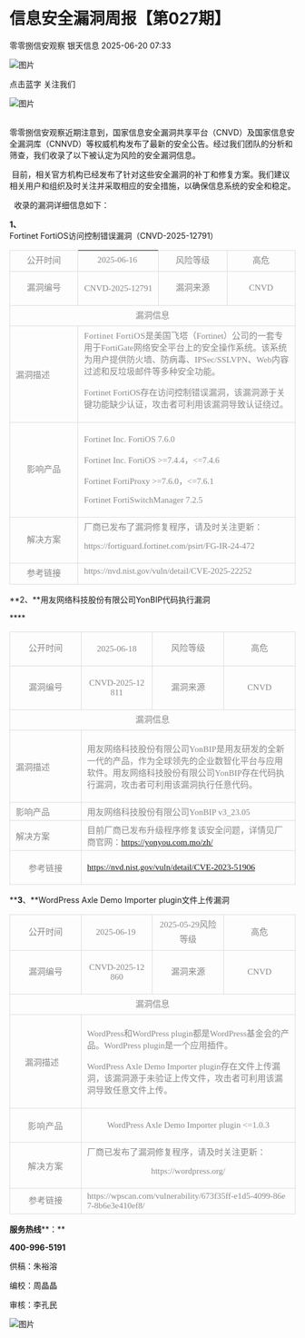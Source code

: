 #  信息安全漏洞周报【第027期】  
零零捌信安观察  银天信息   2025-06-20 07:33  
  
![图片](https://mmbiz.qpic.cn/mmbiz_gif/iaM7XcVgdNJc2pDKcAS3OJSSqBWRlEPc0ZCJ2Nmafxe5Ln5YMWA7JhclCjsO9QDrsNB0ofETavP2SRDiah8BAAhQ/640?wx_fmt=gif&from=appmsg&wxfrom=5&wx_lazy=1&tp=webp "")  
  
点击蓝字 关注我们  
  
![图片](https://mmbiz.qpic.cn/mmbiz_gif/iaM7XcVgdNJc2pDKcAS3OJSSqBWRlEPc0ZCJ2Nmafxe5Ln5YMWA7JhclCjsO9QDrsNB0ofETavP2SRDiah8BAAhQ/640?wx_fmt=gif&from=appmsg&wxfrom=5&wx_lazy=1&tp=webp "")  
  
  
   
零零捌信安观察近期注意到，国家信息安全漏洞共享平台（CNVD）及国家信息安全漏洞库（CNNVD）等权威机构发布了最新的安全公告。经过我们团队的分析和筛查，我们收录了以下被认定为风险的安全漏洞信息。  
  
 目前，相关官方机构已经发布了针对这些安全漏洞的补丁和修复方案。我们建议相关用户和组织及时关注并采取相应的安全措施，以确保信息系统的安全和稳定。  
  
  收录的漏洞详细信息如下：  
  
  
**1、**  
Fortinet FortiOS访问控制错误漏洞（CNVD-2025-12791）  
  
  
<table><tbody><tr style="-webkit-tap-highlight-color: transparent;margin: 0px;padding: 0px;outline: 0px;max-width: 100%;box-sizing: border-box !important;overflow-wrap: break-word !important;visibility: visible;"><td data-colwidth="117" width="133" valign="middle" align="center" style="-webkit-tap-highlight-color: transparent;margin: 0px;padding: 5px 10px;outline: 0px;overflow-wrap: break-word !important;word-break: break-all;hyphens: auto;border: 1px solid rgb(221, 221, 221);max-width: 100%;box-sizing: border-box !important;visibility: visible;"><p style="-webkit-tap-highlight-color: transparent;margin: 0px;padding: 0px;outline: 0px;max-width: 100%;box-sizing: border-box !important;overflow-wrap: break-word !important;clear: both;min-height: 1em;line-height: 1.6em;visibility: visible;"><span leaf="" style="-webkit-tap-highlight-color: transparent;margin: 0px;padding: 0px;outline: 0px;max-width: 100%;box-sizing: border-box !important;overflow-wrap: break-word !important;font-family: 宋体;color: rgb(136, 136, 136);font-size: 16px;visibility: visible;"><span textstyle="" style="font-size: 15px;color: rgb(136, 136, 136);">公开时间</span></span></p></td><td data-colwidth="133" width="133" valign="middle" align="center"><p data-pm-slice="0 0 []" style="-webkit-tap-highlight-color: transparent;margin: 0px;padding: 0px;outline: 0px;max-width: 100%;clear: both;min-height: 1em;line-height: 1.6em;visibility: visible;box-sizing: border-box !important;overflow-wrap: break-word !important;"><span leaf="" style="-webkit-tap-highlight-color: transparent;margin: 0px;padding: 0px;outline: 0px;max-width: 100%;font-family: 宋体;color: rgb(136, 136, 136);font-size: 16px;visibility: visible;box-sizing: border-box !important;overflow-wrap: break-word !important;"><span textstyle="" style="font-size: 15px;color: rgb(136, 136, 136);">202</span></span><font face="Calibri"><span leaf="" style="-webkit-tap-highlight-color: transparent;margin: 0px;padding: 0px;outline: 0px;max-width: 100%;font-family: 宋体;color: rgb(136, 136, 136);font-size: 16px;visibility: visible;box-sizing: border-box !important;overflow-wrap: break-word !important;"><span textstyle="" style="font-size: 15px;color: rgb(136, 136, 136);">5</span></span></font><span leaf="" style="-webkit-tap-highlight-color: transparent;margin: 0px;padding: 0px;outline: 0px;max-width: 100%;font-family: 宋体;color: rgb(136, 136, 136);font-size: 16px;visibility: visible;box-sizing: border-box !important;overflow-wrap: break-word !important;"><span textstyle="" style="font-size: 15px;color: rgb(136, 136, 136);">-</span></span><font face="Calibri"><span leaf="" style="-webkit-tap-highlight-color: transparent;margin: 0px;padding: 0px;outline: 0px;max-width: 100%;font-family: 宋体;color: rgb(136, 136, 136);font-size: 16px;visibility: visible;box-sizing: border-box !important;overflow-wrap: break-word !important;"><span textstyle="" style="font-size: 15px;color: rgb(136, 136, 136);">06</span></span></font><span leaf="" style="-webkit-tap-highlight-color: transparent;margin: 0px;padding: 0px;outline: 0px;max-width: 100%;font-family: 宋体;color: rgb(136, 136, 136);font-size: 16px;visibility: visible;box-sizing: border-box !important;overflow-wrap: break-word !important;"><span textstyle="" style="font-size: 15px;color: rgb(136, 136, 136);">-</span></span><font face="Calibri"><span leaf="" style="-webkit-tap-highlight-color: transparent;margin: 0px;padding: 0px;outline: 0px;max-width: 100%;font-family: 宋体;color: rgb(136, 136, 136);font-size: 16px;visibility: visible;box-sizing: border-box !important;overflow-wrap: break-word !important;"><span textstyle="" style="font-size: 15px;color: rgb(136, 136, 136);">16</span></span></font><span leaf="" style="-webkit-tap-highlight-color: transparent;margin: 0px;padding: 0px;outline: 0px;max-width: 100%;font-family: 宋体;color: rgb(136, 136, 136);font-size: 16px;visibility: visible;box-sizing: border-box !important;overflow-wrap: break-word !important;"><span textstyle="" style="font-size: 15px;color: rgb(136, 136, 136);"> </span></span></p></td><td data-colwidth="133" width="133" valign="middle" align="center" style="-webkit-tap-highlight-color: transparent;margin: 0px;padding: 5px 10px;outline: 0px;overflow-wrap: break-word !important;word-break: break-all;hyphens: auto;border: 1px solid rgb(221, 221, 221);max-width: 100%;box-sizing: border-box !important;visibility: visible;"><p style="-webkit-tap-highlight-color: transparent;margin: 0px;padding: 0px;outline: 0px;max-width: 100%;box-sizing: border-box !important;overflow-wrap: break-word !important;clear: both;min-height: 1em;line-height: 1.6em;visibility: visible;"><span style="-webkit-tap-highlight-color: transparent;margin: 0px;padding: 0px;outline: 0px;max-width: 100%;box-sizing: border-box !important;overflow-wrap: break-word !important;font-family: 宋体;visibility: visible;color: rgb(136, 136, 136);font-size: 16px;"><span leaf="" style="-webkit-tap-highlight-color: transparent;margin: 0px;padding: 0px;outline: 0px;max-width: 100%;box-sizing: border-box !important;overflow-wrap: break-word !important;visibility: visible;"><span textstyle="" style="font-size: 15px;color: rgb(136, 136, 136);">风险等级</span></span></span></p></td><td data-colwidth="133" width="133" valign="middle" align="center" style="-webkit-tap-highlight-color: transparent;margin: 0px;padding: 5px 10px;outline: 0px;overflow-wrap: break-word !important;word-break: break-all;hyphens: auto;border: 1px solid rgb(221, 221, 221);max-width: 100%;box-sizing: border-box !important;visibility: visible;"><p style="-webkit-tap-highlight-color: transparent;margin: 0px;padding: 0px;outline: 0px;max-width: 100%;box-sizing: border-box !important;overflow-wrap: break-word !important;clear: both;min-height: 1em;line-height: 1.6em;visibility: visible;"><span style="-webkit-tap-highlight-color: transparent;margin: 0px;padding: 0px;outline: 0px;max-width: 100%;box-sizing: border-box !important;overflow-wrap: break-word !important;font-family: 宋体;visibility: visible;color: rgb(136, 136, 136);font-size: 16px;"><span leaf="" style="-webkit-tap-highlight-color: transparent;margin: 0px;padding: 0px;outline: 0px;max-width: 100%;box-sizing: border-box !important;overflow-wrap: break-word !important;visibility: visible;"><span textstyle="" style="font-size: 15px;color: rgb(136, 136, 136);">高危</span></span></span></p></td></tr><tr style="-webkit-tap-highlight-color: transparent;margin: 0px;padding: 0px;outline: 0px;max-width: 100%;box-sizing: border-box !important;overflow-wrap: break-word !important;visibility: visible;"><td data-colwidth="117" width="133" valign="middle" align="center" style="-webkit-tap-highlight-color: transparent;margin: 0px;padding: 5px 10px;outline: 0px;overflow-wrap: break-word !important;word-break: break-all;hyphens: auto;border: 1px solid rgb(221, 221, 221);max-width: 100%;box-sizing: border-box !important;visibility: visible;"><p style="-webkit-tap-highlight-color: transparent;margin: 0px;padding: 0px;outline: 0px;max-width: 100%;box-sizing: border-box !important;overflow-wrap: break-word !important;clear: both;min-height: 1em;line-height: 1.6em;visibility: visible;"><span style="-webkit-tap-highlight-color: transparent;margin: 0px;padding: 0px;outline: 0px;max-width: 100%;box-sizing: border-box !important;overflow-wrap: break-word !important;font-family: 宋体;visibility: visible;color: rgb(136, 136, 136);font-size: 16px;"><span leaf="" style="-webkit-tap-highlight-color: transparent;margin: 0px;padding: 0px;outline: 0px;max-width: 100%;box-sizing: border-box !important;overflow-wrap: break-word !important;visibility: visible;"><span textstyle="" style="font-size: 15px;color: rgb(136, 136, 136);">漏洞编号</span></span></span></p></td><td data-colwidth="133" width="133" valign="middle" align="center" style="-webkit-tap-highlight-color: transparent;margin: 0px;padding: 5px 10px;outline: 0px;overflow-wrap: break-word !important;word-break: break-all;hyphens: auto;border: 1px solid rgb(221, 221, 221);max-width: 100%;box-sizing: border-box !important;visibility: visible;"><p data-pm-slice="0 0 []"><span style="mso-spacerun:&#39;yes&#39;;font-family:宋体;mso-ascii-font-family:Calibri;mso-hansi-font-family:Calibri;mso-bidi-font-family:&#39;Times New Roman&#39;;font-size:14.0000pt;mso-font-kerning:1.0000pt;"><font face="Calibri"><span leaf=""><span textstyle="" style="font-size: 15px;color: rgb(136, 136, 136);">CNVD-2025-12791</span></span></font></span></p></td><td data-colwidth="133" width="133" valign="middle" align="center" style="-webkit-tap-highlight-color: transparent;margin: 0px;padding: 5px 10px;outline: 0px;overflow-wrap: break-word !important;word-break: break-all;hyphens: auto;border: 1px solid rgb(221, 221, 221);max-width: 100%;box-sizing: border-box !important;visibility: visible;"><p style="-webkit-tap-highlight-color: transparent;margin: 0px;padding: 0px;outline: 0px;max-width: 100%;box-sizing: border-box !important;overflow-wrap: break-word !important;clear: both;min-height: 1em;line-height: 1.6em;visibility: visible;"><span style="-webkit-tap-highlight-color: transparent;margin: 0px;padding: 0px;outline: 0px;max-width: 100%;box-sizing: border-box !important;overflow-wrap: break-word !important;font-family: 宋体;visibility: visible;color: rgb(136, 136, 136);font-size: 16px;"><span leaf="" style="-webkit-tap-highlight-color: transparent;margin: 0px;padding: 0px;outline: 0px;max-width: 100%;box-sizing: border-box !important;overflow-wrap: break-word !important;visibility: visible;"><span textstyle="" style="font-size: 15px;color: rgb(136, 136, 136);">漏洞来源</span></span></span></p></td><td data-colwidth="133" width="133" valign="middle" align="center" style="-webkit-tap-highlight-color: transparent;margin: 0px;padding: 5px 10px;outline: 0px;overflow-wrap: break-word !important;word-break: break-all;hyphens: auto;border: 1px solid rgb(221, 221, 221);max-width: 100%;box-sizing: border-box !important;visibility: visible;"><p style="-webkit-tap-highlight-color: transparent;margin: 0px;padding: 0px;outline: 0px;max-width: 100%;box-sizing: border-box !important;overflow-wrap: break-word !important;clear: both;min-height: 1em;line-height: 1.6em;visibility: visible;"><span style="-webkit-tap-highlight-color: transparent;margin: 0px;padding: 0px;outline: 0px;max-width: 100%;box-sizing: border-box !important;overflow-wrap: break-word !important;font-family: Calibri, &#34;sans-serif&#34;;visibility: visible;color: rgb(136, 136, 136);font-size: 16px;"><span leaf="" style="-webkit-tap-highlight-color: transparent;margin: 0px;padding: 0px;outline: 0px;max-width: 100%;box-sizing: border-box !important;overflow-wrap: break-word !important;visibility: visible;"><span textstyle="" style="font-size: 15px;color: rgb(136, 136, 136);">CNVD</span></span></span></p></td></tr><tr style="-webkit-tap-highlight-color: transparent;margin: 0px;padding: 0px;outline: 0px;max-width: 100%;box-sizing: border-box !important;overflow-wrap: break-word !important;visibility: visible;"><td colspan="4" data-colwidth="117,133,133,133" width="133,133,133,133" valign="top" align="center" style="-webkit-tap-highlight-color: transparent;margin: 0px;padding: 5px 10px;outline: 0px;overflow-wrap: break-word !important;word-break: break-all;hyphens: auto;border: 1px solid rgb(221, 221, 221);max-width: 100%;box-sizing: border-box !important;visibility: visible;"><p style="-webkit-tap-highlight-color: transparent;margin: 0px;padding: 0px;outline: 0px;max-width: 100%;box-sizing: border-box !important;overflow-wrap: break-word !important;clear: both;min-height: 1em;line-height: 1.6em;visibility: visible;"><span style="-webkit-tap-highlight-color: transparent;margin: 0px;padding: 0px;outline: 0px;max-width: 100%;box-sizing: border-box !important;overflow-wrap: break-word !important;font-family: 宋体;visibility: visible;color: rgb(136, 136, 136);font-size: 16px;"><span leaf="" style="-webkit-tap-highlight-color: transparent;margin: 0px;padding: 0px;outline: 0px;max-width: 100%;box-sizing: border-box !important;overflow-wrap: break-word !important;visibility: visible;"><span textstyle="" style="font-size: 15px;color: rgb(136, 136, 136);">漏洞信息</span></span></span></p></td></tr><tr style="-webkit-tap-highlight-color: transparent;margin: 0px;padding: 0px;outline: 0px;max-width: 100%;box-sizing: border-box !important;overflow-wrap: break-word !important;visibility: visible;"><td data-colwidth="117" style="-webkit-tap-highlight-color: transparent;margin: 0px;padding: 5px 10px;outline: 0px;overflow-wrap: break-word !important;word-break: break-all;hyphens: auto;border: 1px solid rgb(221, 221, 221);max-width: 100%;box-sizing: border-box !important;visibility: visible;"><section style="-webkit-tap-highlight-color: transparent;margin: 0px;padding: 0px;outline: 0px;max-width: 100%;box-sizing: border-box !important;overflow-wrap: break-word !important;visibility: visible;"><span leaf="" data-pm-slice="0 0 []" style="-webkit-tap-highlight-color: transparent;margin: 0px;padding: 0px;outline: 0px;max-width: 100%;box-sizing: border-box !important;overflow-wrap: break-word !important;visibility: visible;"><span textstyle="" style="font-size: 15px;color: rgb(136, 136, 136);">漏洞描述</span></span></section></td><td colspan="3" data-colwidth="133,133,133" style="-webkit-tap-highlight-color: transparent;margin: 0px;padding: 5px 10px;outline: 0px;overflow-wrap: break-word !important;word-break: break-all;hyphens: auto;border: 1px solid rgb(221, 221, 221);max-width: 100%;box-sizing: border-box !important;visibility: visible;"><section style="-webkit-tap-highlight-color: transparent;margin: 0px;padding: 0px;outline: 0px;max-width: 100%;text-align: left;visibility: visible;box-sizing: border-box !important;overflow-wrap: break-word !important;"><span leaf="" style="-webkit-tap-highlight-color: transparent;margin: 0px;padding: 0px;outline: 0px;max-width: 100%;letter-spacing: 0.544px;text-indent: 2em;font-family: 宋体;font-size: 14pt;visibility: visible;box-sizing: border-box !important;overflow-wrap: break-word !important;"><span textstyle="" style="font-size: 15px;color: rgb(136, 136, 136);">Fortinet FortiOS</span></span><span style="font-family: 宋体;font-size: 14pt;"><font face="宋体"><span leaf=""><span textstyle="" style="font-size: 15px;color: rgb(136, 136, 136);">是美国飞塔（</span></span></font><font face="Calibri"><span leaf=""><span textstyle="" style="font-size: 15px;color: rgb(136, 136, 136);">Fortinet</span></span></font><font face="宋体"><span leaf=""><span textstyle="" style="font-size: 15px;color: rgb(136, 136, 136);">）公司的一套专用于</span></span></font><font face="Calibri"><span leaf=""><span textstyle="" style="font-size: 15px;color: rgb(136, 136, 136);">FortiGate</span></span></font><font face="宋体"><span leaf=""><span textstyle="" style="font-size: 15px;color: rgb(136, 136, 136);">网络安全平台上的安全操作系统。该系统为用户提供防火墙、防病毒、</span></span></font><font face="Calibri"><span leaf=""><span textstyle="" style="font-size: 15px;color: rgb(136, 136, 136);">IPSec/SSLVPN</span></span></font><font face="宋体"><span leaf=""><span textstyle="" style="font-size: 15px;color: rgb(136, 136, 136);">、</span></span></font><font face="Calibri"><span leaf=""><span textstyle="" style="font-size: 15px;color: rgb(136, 136, 136);">Web</span></span></font><font face="宋体"><span leaf=""><span textstyle="" style="font-size: 15px;color: rgb(136, 136, 136);">内容过滤和反垃圾邮件等多种安全功能。</span></span></font></span><span style="font-family: 宋体;font-size: 14pt;"><o:p></o:p></span></section><p style="text-align: left;"><span style="font-family: 宋体;font-size: 14pt;"><font face="Calibri"><span leaf=""><span textstyle="" style="font-size: 15px;color: rgb(136, 136, 136);">Fortinet FortiOS</span></span></font><font face="宋体"><span leaf=""><span textstyle="" style="font-size: 15px;color: rgb(136, 136, 136);">存在访问控制错误漏洞，该漏洞源于关键功能缺少认证，攻击者可利用该漏洞导致认证绕过。</span></span></font></span><span leaf="" style="-webkit-tap-highlight-color: transparent;margin: 0px;padding: 0px;outline: 0px;max-width: 100%;letter-spacing: 0.544px;text-indent: 2em;font-family: 宋体;font-size: 14pt;visibility: visible;box-sizing: border-box !important;overflow-wrap: break-word !important;"><br/></span></p></td></tr><tr style="-webkit-tap-highlight-color: transparent;margin: 0px;padding: 0px;outline: 0px;max-width: 100%;box-sizing: border-box !important;overflow-wrap: break-word !important;visibility: visible;"><td data-colwidth="117" width="133" valign="middle" align="center" style="-webkit-tap-highlight-color: transparent;margin: 0px;padding: 5px 10px;outline: 0px;overflow-wrap: break-word !important;word-break: break-all;hyphens: auto;border: 1px solid rgb(221, 221, 221);max-width: 100%;box-sizing: border-box !important;visibility: visible;"><p style="-webkit-tap-highlight-color: transparent;margin: 0px;padding: 0px;outline: 0px;max-width: 100%;box-sizing: border-box !important;overflow-wrap: break-word !important;clear: both;min-height: 1em;line-height: 1.6em;visibility: visible;"><span style="-webkit-tap-highlight-color: transparent;margin: 0px;padding: 0px;outline: 0px;max-width: 100%;box-sizing: border-box !important;overflow-wrap: break-word !important;font-family: 宋体;visibility: visible;color: rgb(136, 136, 136);font-size: 16px;"><span leaf="" style="-webkit-tap-highlight-color: transparent;margin: 0px;padding: 0px;outline: 0px;max-width: 100%;box-sizing: border-box !important;overflow-wrap: break-word !important;visibility: visible;"><span textstyle="" style="font-size: 15px;color: rgb(136, 136, 136);">影响产品</span></span></span></p></td><td colspan="3" data-colwidth="133,133,133" width="133,133,133" valign="top" style="-webkit-tap-highlight-color: transparent;margin: 0px;padding: 5px 10px;outline: 0px;overflow-wrap: break-word !important;word-break: break-all;hyphens: auto;border: 1px solid rgb(221, 221, 221);max-width: 100%;box-sizing: border-box !important;visibility: visible;"><p style="margin-right: 0pt;text-align: left;" data-pm-slice="0 0 []"><span style="font-family: 宋体;font-size: 14pt;"><font face="Calibri"><span leaf=""><span textstyle="" style="font-size: 15px;color: rgb(136, 136, 136);">Fortinet Inc. FortiOS 7.6.0</span></span></font></span><span style="font-family: 宋体;font-size: 14pt;"><o:p></o:p></span></p><p style="margin-right: 0pt;text-align: left;"><span style="font-family: 宋体;font-size: 14pt;"><font face="Calibri"><span leaf=""><span textstyle="" style="font-size: 15px;color: rgb(136, 136, 136);">Fortinet Inc. FortiOS &gt;=7.4.4</span></span></font><font face="宋体"><span leaf=""><span textstyle="" style="font-size: 15px;color: rgb(136, 136, 136);">，</span></span></font><font face="Calibri"><span leaf=""><span textstyle="" style="font-size: 15px;color: rgb(136, 136, 136);">&lt;=7.4.6</span></span></font></span><span style="font-family: 宋体;font-size: 14pt;"><o:p></o:p></span></p><p style="margin-right: 0pt;text-align: left;"><span style="font-family: 宋体;font-size: 14pt;"><font face="Calibri"><span leaf=""><span textstyle="" style="font-size: 15px;color: rgb(136, 136, 136);">Fortinet FortiProxy &gt;=7.6.0</span></span></font><font face="宋体"><span leaf=""><span textstyle="" style="font-size: 15px;color: rgb(136, 136, 136);">，</span></span></font><font face="Calibri"><span leaf=""><span textstyle="" style="font-size: 15px;color: rgb(136, 136, 136);">&lt;=7.6.1</span></span></font></span><span style="font-family: 宋体;font-size: 14pt;"><o:p></o:p></span></p><p style="text-align: left;"><span style="font-family: 宋体;font-size: 14pt;"><font face="Calibri"><span leaf=""><span textstyle="" style="font-size: 15px;color: rgb(136, 136, 136);">Fortinet FortiSwitchManager 7.2.5</span></span></font></span></p></td></tr><tr style="-webkit-tap-highlight-color: transparent;margin: 0px;padding: 0px;outline: 0px;max-width: 100%;box-sizing: border-box !important;overflow-wrap: break-word !important;visibility: visible;"><td data-colwidth="117" width="133" valign="middle" align="center" style="-webkit-tap-highlight-color: transparent;margin: 0px;padding: 5px 10px;outline: 0px;overflow-wrap: break-word !important;word-break: break-all;hyphens: auto;border: 1px solid rgb(221, 221, 221);max-width: 100%;box-sizing: border-box !important;visibility: visible;"><p style="-webkit-tap-highlight-color: transparent;margin: 0px;padding: 0px;outline: 0px;max-width: 100%;box-sizing: border-box !important;overflow-wrap: break-word !important;clear: both;min-height: 1em;line-height: 1.6em;visibility: visible;"><span style="-webkit-tap-highlight-color: transparent;margin: 0px;padding: 0px;outline: 0px;max-width: 100%;box-sizing: border-box !important;overflow-wrap: break-word !important;font-family: 宋体;visibility: visible;color: rgb(136, 136, 136);font-size: 16px;"><span leaf="" style="-webkit-tap-highlight-color: transparent;margin: 0px;padding: 0px;outline: 0px;max-width: 100%;box-sizing: border-box !important;overflow-wrap: break-word !important;visibility: visible;"><span textstyle="" style="font-size: 15px;color: rgb(136, 136, 136);">解决方案</span></span></span></p></td><td colspan="3" data-colwidth="133,133,133" width="133,133,133" valign="top" style="-webkit-tap-highlight-color: transparent;margin: 0px;padding: 5px 10px;outline: 0px;overflow-wrap: break-word !important;word-break: break-all;hyphens: auto;border: 1px solid rgb(221, 221, 221);max-width: 100%;box-sizing: border-box !important;visibility: visible;"><p data-pm-slice="0 0 []" style="-webkit-tap-highlight-color: transparent;margin: 0px;padding: 0px;outline: 0px;max-width: 100%;box-sizing: border-box !important;overflow-wrap: break-word !important;clear: both;min-height: 1em;text-align: left;visibility: visible;"><span leaf=""><span textstyle="" style="font-size: 15px;color: rgb(136, 136, 136);">厂商已发布了漏洞修复程序，请及时关注更新：</span></span><span style="mso-spacerun:&#39;yes&#39;;font-family:宋体;mso-ascii-font-family:Calibri;mso-hansi-font-family:Calibri;mso-bidi-font-family:&#39;Times New Roman&#39;;font-size:14.0000pt;mso-font-kerning:1.0000pt;"><o:p></o:p></span></p><p><span style="mso-spacerun:&#39;yes&#39;;font-family:宋体;mso-ascii-font-family:Calibri;mso-hansi-font-family:Calibri;mso-bidi-font-family:&#39;Times New Roman&#39;;font-size:14.0000pt;mso-font-kerning:1.0000pt;"><font face="Calibri"><span leaf=""><span textstyle="" style="font-size: 15px;color: rgb(136, 136, 136);">https://fortiguard.fortinet.com/psirt/FG-IR-24-472</span></span></font></span></p></td></tr><tr style="-webkit-tap-highlight-color: transparent;margin: 0px;padding: 0px;outline: 0px;max-width: 100%;box-sizing: border-box !important;overflow-wrap: break-word !important;visibility: visible;"><td data-colwidth="117" width="133" valign="middle" align="center" style="-webkit-tap-highlight-color: transparent;margin: 0px;padding: 5px 10px;outline: 0px;overflow-wrap: break-word !important;word-break: break-all;hyphens: auto;border: 1px solid rgb(221, 221, 221);max-width: 100%;box-sizing: border-box !important;visibility: visible;"><p style="-webkit-tap-highlight-color: transparent;margin: 0px;padding: 0px;outline: 0px;max-width: 100%;box-sizing: border-box !important;overflow-wrap: break-word !important;clear: both;min-height: 1em;line-height: 1.6em;visibility: visible;"><span style="-webkit-tap-highlight-color: transparent;margin: 0px;padding: 0px;outline: 0px;max-width: 100%;box-sizing: border-box !important;overflow-wrap: break-word !important;font-family: 宋体;visibility: visible;color: rgb(136, 136, 136);font-size: 16px;"><span leaf="" style="-webkit-tap-highlight-color: transparent;margin: 0px;padding: 0px;outline: 0px;max-width: 100%;box-sizing: border-box !important;overflow-wrap: break-word !important;visibility: visible;"><span textstyle="" style="font-size: 15px;color: rgb(136, 136, 136);">参考链接</span></span></span></p></td><td colspan="3" data-colwidth="133,133,133" width="133,133,133" valign="top" style="-webkit-tap-highlight-color: transparent;margin: 0px;padding: 5px 10px;outline: 0px;overflow-wrap: break-word !important;word-break: break-all;hyphens: auto;border: 1px solid rgb(221, 221, 221);max-width: 100%;box-sizing: border-box !important;visibility: visible;"><p data-pm-slice="0 0 []" style="-webkit-tap-highlight-color: transparent;margin: 0px;padding: 0px;outline: 0px;max-width: 100%;clear: both;min-height: 1em;box-sizing: border-box !important;overflow-wrap: break-word !important;text-align: left;"><span style="-webkit-tap-highlight-color: transparent;margin: 0px;padding: 0px;outline: 0px;max-width: 100%;box-sizing: border-box !important;overflow-wrap: break-word !important;"><font face="宋体" style="-webkit-tap-highlight-color: transparent;margin: 0px;padding: 0px;outline: 0px;max-width: 100%;box-sizing: border-box !important;overflow-wrap: break-word !important;"><span leaf="" style="-webkit-tap-highlight-color: transparent;margin: 0px;padding: 0px;outline: 0px;max-width: 100%;box-sizing: border-box !important;overflow-wrap: break-word !important;"><span textstyle="" style="font-size: 15px;color: rgb(136, 136, 136);">https://nvd.nist.gov/vuln/detail/CVE-2025-22252</span></span></font></span><span style="-webkit-tap-highlight-color: transparent;margin: 0px;padding: 0px;outline: 0px;max-width: 100%;letter-spacing: 0.544px;text-indent: 2em;font-size: 17px;visibility: visible;box-sizing: border-box !important;overflow-wrap: break-word !important;"></span></p></td></tr></tbody></table>  
  
**2、**用友网络科技股份有限公司YonBIP代码执行漏洞  
  
****<table><tbody><tr style="-webkit-tap-highlight-color: transparent;margin: 0px;padding: 0px;outline: 0px;max-width: 100%;box-sizing: border-box !important;overflow-wrap: break-word !important;visibility: visible;"><td data-colwidth="112" width="133" valign="middle" align="center" style="-webkit-tap-highlight-color: transparent;margin: 0px;padding: 5px 10px;outline: 0px;overflow-wrap: break-word !important;word-break: break-all;hyphens: auto;border: 1px solid rgb(221, 221, 221);max-width: 100%;box-sizing: border-box !important;"><p style="-webkit-tap-highlight-color: transparent;margin: 0px;padding: 0px;outline: 0px;max-width: 100%;box-sizing: border-box !important;overflow-wrap: break-word !important;clear: both;min-height: 1em;line-height: 1.6em;visibility: visible;"><span leaf="" style="-webkit-tap-highlight-color: transparent;margin: 0px;padding: 0px;outline: 0px;max-width: 100%;box-sizing: border-box !important;overflow-wrap: break-word !important;font-family: 宋体;visibility: visible;color: rgb(136, 136, 136);font-size: 16px;"><span textstyle="" style="font-size: 15px;color: rgb(136, 136, 136);">公开时间</span></span></p></td><td data-colwidth="133" width="133" valign="middle" align="center" style="-webkit-tap-highlight-color: transparent;margin: 0px;padding: 5px 10px;outline: 0px;overflow-wrap: break-word !important;word-break: break-all;hyphens: auto;border: 1px solid rgb(221, 221, 221);max-width: 100%;box-sizing: border-box !important;"><p data-pm-slice="0 0 []"><span style="mso-spacerun:&#39;yes&#39;;font-family:Calibri;mso-fareast-font-family:宋体;mso-bidi-font-family:&#39;Times New Roman&#39;;font-size:14.0000pt;mso-font-kerning:1.0000pt;"><span leaf=""><span textstyle="" style="font-size: 15px;color: rgb(136, 136, 136);">202</span></span></span><span style="mso-spacerun:&#39;yes&#39;;font-family:宋体;mso-ascii-font-family:Calibri;mso-hansi-font-family:Calibri;mso-bidi-font-family:&#39;Times New Roman&#39;;font-size:14.0000pt;mso-font-kerning:1.0000pt;"><font face="Calibri"><span leaf=""><span textstyle="" style="font-size: 15px;color: rgb(136, 136, 136);">5</span></span></font></span><span style="mso-spacerun:&#39;yes&#39;;font-family:Calibri;mso-fareast-font-family:宋体;mso-bidi-font-family:&#39;Times New Roman&#39;;font-size:14.0000pt;mso-font-kerning:1.0000pt;"><span leaf=""><span textstyle="" style="font-size: 15px;color: rgb(136, 136, 136);">-</span></span></span><span style="mso-spacerun:&#39;yes&#39;;font-family:宋体;mso-ascii-font-family:Calibri;mso-hansi-font-family:Calibri;mso-bidi-font-family:&#39;Times New Roman&#39;;font-size:14.0000pt;mso-font-kerning:1.0000pt;"><font face="Calibri"><span leaf=""><span textstyle="" style="font-size: 15px;color: rgb(136, 136, 136);">06</span></span></font></span><span style="mso-spacerun:&#39;yes&#39;;font-family:Calibri;mso-fareast-font-family:宋体;mso-bidi-font-family:&#39;Times New Roman&#39;;font-size:14.0000pt;mso-font-kerning:1.0000pt;"><span leaf=""><span textstyle="" style="font-size: 15px;color: rgb(136, 136, 136);">-</span></span></span><span style="mso-spacerun:&#39;yes&#39;;font-family:宋体;mso-ascii-font-family:Calibri;mso-hansi-font-family:Calibri;mso-bidi-font-family:&#39;Times New Roman&#39;;font-size:14.0000pt;mso-font-kerning:1.0000pt;"><font face="Calibri"><span leaf=""><span textstyle="" style="font-size: 15px;color: rgb(136, 136, 136);">18</span></span></font></span></p></td><td data-colwidth="133" width="133" valign="middle" align="center" style="-webkit-tap-highlight-color: transparent;margin: 0px;padding: 5px 10px;outline: 0px;overflow-wrap: break-word !important;word-break: break-all;hyphens: auto;border: 1px solid rgb(221, 221, 221);max-width: 100%;box-sizing: border-box !important;visibility: visible;"><p style="-webkit-tap-highlight-color: transparent;margin: 0px;padding: 0px;outline: 0px;max-width: 100%;box-sizing: border-box !important;overflow-wrap: break-word !important;clear: both;min-height: 1em;line-height: 1.6em;visibility: visible;"><span style="-webkit-tap-highlight-color: transparent;margin: 0px;padding: 0px;outline: 0px;max-width: 100%;box-sizing: border-box !important;overflow-wrap: break-word !important;font-family: 宋体;visibility: visible;color: rgb(136, 136, 136);font-size: 16px;"><span leaf="" style="-webkit-tap-highlight-color: transparent;margin: 0px;padding: 0px;outline: 0px;max-width: 100%;box-sizing: border-box !important;overflow-wrap: break-word !important;"><span textstyle="" style="font-size: 15px;color: rgb(136, 136, 136);">风险等级</span></span></span></p></td><td data-colwidth="133" width="133" valign="middle" align="center" style="-webkit-tap-highlight-color: transparent;margin: 0px;padding: 5px 10px;outline: 0px;overflow-wrap: break-word !important;word-break: break-all;hyphens: auto;border: 1px solid rgb(221, 221, 221);max-width: 100%;box-sizing: border-box !important;visibility: visible;"><p style="-webkit-tap-highlight-color: transparent;margin: 0px;padding: 0px;outline: 0px;max-width: 100%;box-sizing: border-box !important;overflow-wrap: break-word !important;clear: both;min-height: 1em;line-height: 1.6em;visibility: visible;"><span style="-webkit-tap-highlight-color: transparent;margin: 0px;padding: 0px;outline: 0px;max-width: 100%;box-sizing: border-box !important;overflow-wrap: break-word !important;font-family: 宋体;visibility: visible;color: rgb(136, 136, 136);font-size: 16px;"><span leaf="" style="-webkit-tap-highlight-color: transparent;margin: 0px;padding: 0px;outline: 0px;max-width: 100%;box-sizing: border-box !important;overflow-wrap: break-word !important;"><span textstyle="" style="font-size: 15px;color: rgb(136, 136, 136);">高危</span></span></span></p></td></tr><tr style="-webkit-tap-highlight-color: transparent;margin: 0px;padding: 0px;outline: 0px;max-width: 100%;box-sizing: border-box !important;overflow-wrap: break-word !important;"><td data-colwidth="112" width="133" valign="middle" align="center" style="-webkit-tap-highlight-color: transparent;margin: 0px;padding: 5px 10px;outline: 0px;overflow-wrap: break-word !important;word-break: break-all;hyphens: auto;border: 1px solid rgb(221, 221, 221);max-width: 100%;box-sizing: border-box !important;"><p style="-webkit-tap-highlight-color: transparent;margin: 0px;padding: 0px;outline: 0px;max-width: 100%;box-sizing: border-box !important;overflow-wrap: break-word !important;clear: both;min-height: 1em;line-height: 1.6em;"><span style="-webkit-tap-highlight-color: transparent;margin: 0px;padding: 0px;outline: 0px;max-width: 100%;box-sizing: border-box !important;overflow-wrap: break-word !important;font-family: 宋体;color: rgb(136, 136, 136);font-size: 16px;"><span leaf="" style="-webkit-tap-highlight-color: transparent;margin: 0px;padding: 0px;outline: 0px;max-width: 100%;box-sizing: border-box !important;overflow-wrap: break-word !important;"><span textstyle="" style="font-size: 15px;color: rgb(136, 136, 136);">漏洞编号</span></span></span></p></td><td data-colwidth="133" width="133" valign="middle" align="center" style="-webkit-tap-highlight-color: transparent;margin: 0px;padding: 5px 10px;outline: 0px;overflow-wrap: break-word !important;word-break: break-all;hyphens: auto;border: 1px solid rgb(221, 221, 221);max-width: 100%;box-sizing: border-box !important;"><p data-pm-slice="0 0 []"><span style="mso-spacerun:&#39;yes&#39;;font-family:宋体;mso-ascii-font-family:Calibri;mso-hansi-font-family:Calibri;mso-bidi-font-family:&#39;Times New Roman&#39;;font-size:14.0000pt;mso-font-kerning:1.0000pt;"><font face="Calibri"><span leaf=""><span textstyle="" style="font-size: 15px;color: rgb(136, 136, 136);">CNVD-2025-12811</span></span></font></span></p></td><td data-colwidth="133" width="133" valign="middle" align="center" style="-webkit-tap-highlight-color: transparent;margin: 0px;padding: 5px 10px;outline: 0px;overflow-wrap: break-word !important;word-break: break-all;hyphens: auto;border: 1px solid rgb(221, 221, 221);max-width: 100%;box-sizing: border-box !important;"><p style="-webkit-tap-highlight-color: transparent;margin: 0px;padding: 0px;outline: 0px;max-width: 100%;box-sizing: border-box !important;overflow-wrap: break-word !important;clear: both;min-height: 1em;line-height: 1.6em;"><span style="-webkit-tap-highlight-color: transparent;margin: 0px;padding: 0px;outline: 0px;max-width: 100%;box-sizing: border-box !important;overflow-wrap: break-word !important;font-family: 宋体;color: rgb(136, 136, 136);font-size: 16px;"><span leaf="" style="-webkit-tap-highlight-color: transparent;margin: 0px;padding: 0px;outline: 0px;max-width: 100%;box-sizing: border-box !important;overflow-wrap: break-word !important;"><span textstyle="" style="font-size: 15px;color: rgb(136, 136, 136);">漏洞来源</span></span></span></p></td><td data-colwidth="133" width="133" valign="middle" align="center" style="-webkit-tap-highlight-color: transparent;margin: 0px;padding: 5px 10px;outline: 0px;overflow-wrap: break-word !important;word-break: break-all;hyphens: auto;border: 1px solid rgb(221, 221, 221);max-width: 100%;box-sizing: border-box !important;"><p style="-webkit-tap-highlight-color: transparent;margin: 0px;padding: 0px;outline: 0px;max-width: 100%;box-sizing: border-box !important;overflow-wrap: break-word !important;clear: both;min-height: 1em;line-height: 1.6em;"><span style="-webkit-tap-highlight-color: transparent;margin: 0px;padding: 0px;outline: 0px;max-width: 100%;box-sizing: border-box !important;overflow-wrap: break-word !important;font-family: Calibri, &#34;sans-serif&#34;;color: rgb(136, 136, 136);font-size: 16px;"><span leaf="" style="-webkit-tap-highlight-color: transparent;margin: 0px;padding: 0px;outline: 0px;max-width: 100%;box-sizing: border-box !important;overflow-wrap: break-word !important;"><span textstyle="" style="font-size: 15px;color: rgb(136, 136, 136);">CNVD</span></span></span></p></td></tr><tr style="-webkit-tap-highlight-color: transparent;margin: 0px;padding: 0px;outline: 0px;max-width: 100%;box-sizing: border-box !important;overflow-wrap: break-word !important;"><td colspan="4" data-colwidth="112,133,133,133" width="133,133,133,133" valign="top" align="center" style="-webkit-tap-highlight-color: transparent;margin: 0px;padding: 5px 10px;outline: 0px;overflow-wrap: break-word !important;word-break: break-all;hyphens: auto;border: 1px solid rgb(221, 221, 221);max-width: 100%;box-sizing: border-box !important;"><p style="-webkit-tap-highlight-color: transparent;margin: 0px;padding: 0px;outline: 0px;max-width: 100%;box-sizing: border-box !important;overflow-wrap: break-word !important;clear: both;min-height: 1em;line-height: 1.6em;"><span style="-webkit-tap-highlight-color: transparent;margin: 0px;padding: 0px;outline: 0px;max-width: 100%;box-sizing: border-box !important;overflow-wrap: break-word !important;font-family: 宋体;color: rgb(136, 136, 136);font-size: 16px;"><span leaf="" style="-webkit-tap-highlight-color: transparent;margin: 0px;padding: 0px;outline: 0px;max-width: 100%;box-sizing: border-box !important;overflow-wrap: break-word !important;"><span textstyle="" style="font-size: 15px;color: rgb(136, 136, 136);">漏洞信息</span></span></span></p></td></tr><tr style="-webkit-tap-highlight-color: transparent;margin: 0px;padding: 0px;outline: 0px;max-width: 100%;box-sizing: border-box !important;overflow-wrap: break-word !important;"><td data-colwidth="112" style="-webkit-tap-highlight-color: transparent;margin: 0px;padding: 5px 10px;outline: 0px;overflow-wrap: break-word !important;word-break: break-all;hyphens: auto;border: 1px solid rgb(221, 221, 221);max-width: 100%;box-sizing: border-box !important;"><section style="-webkit-tap-highlight-color: transparent;margin: 0px;padding: 0px;outline: 0px;max-width: 100%;box-sizing: border-box !important;overflow-wrap: break-word !important;"><span leaf="" data-pm-slice="0 0 []" style="-webkit-tap-highlight-color: transparent;margin: 0px;padding: 0px;outline: 0px;max-width: 100%;box-sizing: border-box !important;overflow-wrap: break-word !important;"><span textstyle="" style="font-size: 15px;color: rgb(136, 136, 136);">漏洞描述</span></span></section></td><td colspan="3" data-colwidth="133,133,133" style="-webkit-tap-highlight-color: transparent;margin: 0px;padding: 5px 10px;outline: 0px;overflow-wrap: break-word !important;word-break: break-all;hyphens: auto;border: 1px solid rgb(221, 221, 221);max-width: 100%;box-sizing: border-box !important;"><p style="margin-right: 0pt;text-align: left;" data-pm-slice="0 0 []"><span style="font-family: 宋体;font-size: 14pt;"><font face="宋体"><span leaf=""><span textstyle="" style="font-size: 15px;color: rgb(136, 136, 136);">用友网络科技股份有限公司</span></span></font><font face="Calibri"><span leaf=""><span textstyle="" style="font-size: 15px;color: rgb(136, 136, 136);">YonBIP</span></span></font><font face="宋体"><span leaf=""><span textstyle="" style="font-size: 15px;color: rgb(136, 136, 136);">是用友研发的全新一代的产品，作为全球领先的企业数智化平台与应用软件。用友网络科技股份有限公司</span></span></font><font face="Calibri"><span leaf=""><span textstyle="" style="font-size: 15px;color: rgb(136, 136, 136);">YonBIP</span></span></font><font face="宋体"><span leaf=""><span textstyle="" style="font-size: 15px;color: rgb(136, 136, 136);">存在代码执行漏洞，攻击者可利用该漏洞执行任意代码。</span></span></font></span></p></td></tr><tr style="-webkit-tap-highlight-color: transparent;margin: 0px;padding: 0px;outline: 0px;max-width: 100%;box-sizing: border-box !important;overflow-wrap: break-word !important;"><td data-colwidth="112" style="-webkit-tap-highlight-color: transparent;margin: 0px;padding: 5px 10px;outline: 0px;overflow-wrap: break-word !important;word-break: break-all;hyphens: auto;border: 1px solid rgb(221, 221, 221);max-width: 100%;box-sizing: border-box !important;"><section style="-webkit-tap-highlight-color: transparent;margin: 0px;padding: 0px;outline: 0px;max-width: 100%;box-sizing: border-box !important;overflow-wrap: break-word !important;"><span leaf="" data-pm-slice="0 0 []" style="-webkit-tap-highlight-color: transparent;margin: 0px;padding: 0px;outline: 0px;max-width: 100%;box-sizing: border-box !important;overflow-wrap: break-word !important;"><span textstyle="" style="font-size: 15px;color: rgb(136, 136, 136);">影响产品</span></span></section></td><td colspan="3" data-colwidth="133,133,133" style="-webkit-tap-highlight-color: transparent;margin: 0px;padding: 5px 10px;outline: 0px;overflow-wrap: break-word !important;word-break: break-all;hyphens: auto;border: 1px solid rgb(221, 221, 221);max-width: 100%;box-sizing: border-box !important;"><p data-pm-slice="0 0 []" style="-webkit-tap-highlight-color: transparent;margin: 0px;padding: 0px;outline: 0px;max-width: 100%;box-sizing: border-box !important;overflow-wrap: break-word !important;clear: both;min-height: 1em;text-align: left;"><span style="-webkit-tap-highlight-color: transparent;margin: 0px;padding: 0px;outline: 0px;max-width: 100%;box-sizing: border-box !important;overflow-wrap: break-word !important;font-family: 宋体;font-size: 14pt;"><font face="Calibri" style="-webkit-tap-highlight-color: transparent;margin: 0px;padding: 0px;outline: 0px;max-width: 100%;box-sizing: border-box !important;overflow-wrap: break-word !important;"><span leaf="" style="-webkit-tap-highlight-color: transparent;margin: 0px;padding: 0px;outline: 0px;max-width: 100%;box-sizing: border-box !important;overflow-wrap: break-word !important;"><span textstyle="" style="font-size: 15px;color: rgb(136, 136, 136);">用友网络科技股份有限公司</span></span></font><font face="Calibri"><span leaf=""><span textstyle="" style="font-size: 15px;color: rgb(136, 136, 136);">YonBIP v3_23.05</span></span></font></span></p></td></tr><tr style="-webkit-tap-highlight-color: transparent;margin: 0px;padding: 0px;outline: 0px;max-width: 100%;box-sizing: border-box !important;overflow-wrap: break-word !important;"><td data-colwidth="112" style="-webkit-tap-highlight-color: transparent;margin: 0px;padding: 5px 10px;outline: 0px;overflow-wrap: break-word !important;word-break: break-all;hyphens: auto;border: 1px solid rgb(221, 221, 221);max-width: 100%;box-sizing: border-box !important;"><section style="-webkit-tap-highlight-color: transparent;margin: 0px;padding: 0px;outline: 0px;max-width: 100%;box-sizing: border-box !important;overflow-wrap: break-word !important;"><span leaf="" data-pm-slice="0 0 []" style="-webkit-tap-highlight-color: transparent;margin: 0px;padding: 0px;outline: 0px;max-width: 100%;box-sizing: border-box !important;overflow-wrap: break-word !important;"><span textstyle="" style="font-size: 15px;color: rgb(136, 136, 136);">解决方案</span></span></section></td><td colspan="3" data-colwidth="133,133,133" style="-webkit-tap-highlight-color: transparent;margin: 0px;padding: 5px 10px;outline: 0px;overflow-wrap: break-word !important;word-break: break-all;hyphens: auto;border: 1px solid rgb(221, 221, 221);max-width: 100%;box-sizing: border-box !important;"><p data-pm-slice="0 0 []" style="-webkit-tap-highlight-color: transparent;margin: 0px;padding: 0px;outline: 0px;max-width: 100%;box-sizing: border-box !important;overflow-wrap: break-word !important;clear: both;min-height: 1em;text-align: left;"><span style="-webkit-tap-highlight-color: transparent;margin: 0px;padding: 0px;outline: 0px;max-width: 100%;box-sizing: border-box !important;overflow-wrap: break-word !important;font-family: 宋体;font-size: 14pt;"><font face="宋体" style="-webkit-tap-highlight-color: transparent;margin: 0px;padding: 0px;outline: 0px;max-width: 100%;box-sizing: border-box !important;overflow-wrap: break-word !important;"><span leaf="" style="-webkit-tap-highlight-color: transparent;margin: 0px;padding: 0px;outline: 0px;max-width: 100%;box-sizing: border-box !important;overflow-wrap: break-word !important;"><span textstyle="" style="font-size: 15px;color: rgb(136, 136, 136);">目前厂商已发布升级程序修复该安全问题，详情见厂商官网：https://yonyou.com.mo/zh/</span></span></font></span></p></td></tr><tr style="-webkit-tap-highlight-color: transparent;margin: 0px;padding: 0px;outline: 0px;max-width: 100%;box-sizing: border-box !important;overflow-wrap: break-word !important;"><td data-colwidth="112" width="133" valign="middle" align="center" style="-webkit-tap-highlight-color: transparent;margin: 0px;padding: 5px 10px;outline: 0px;overflow-wrap: break-word !important;word-break: break-all;hyphens: auto;border: 1px solid rgb(221, 221, 221);max-width: 100%;box-sizing: border-box !important;"><span style="-webkit-tap-highlight-color: transparent;margin: 0px;padding: 0px;outline: 0px;max-width: 100%;box-sizing: border-box !important;overflow-wrap: break-word !important;font-family: 宋体;color: rgb(136, 136, 136);font-size: 16px;"><span leaf="" style="-webkit-tap-highlight-color: transparent;margin: 0px;padding: 0px;outline: 0px;max-width: 100%;box-sizing: border-box !important;overflow-wrap: break-word !important;"><span textstyle="" style="font-size: 15px;color: rgb(136, 136, 136);">参考链接</span></span></span></td><td colspan="3" data-colwidth="133,133,133" style="-webkit-tap-highlight-color: transparent;margin: 0px;padding: 5px 10px;outline: 0px;overflow-wrap: break-word !important;word-break: break-all;hyphens: auto;border: 1px solid rgb(221, 221, 221);max-width: 100%;box-sizing: border-box !important;"><p data-pm-slice="0 0 []" style="text-align: left;"><span style="font-family: 宋体;font-size: 14pt;"><font face="Calibri"><span leaf=""><span textstyle="" style="font-size: 15px;color: rgb(136, 136, 136);">https://nvd.nist.gov/vuln/detail/CVE-2023-51906</span></span></font></span></p></td></tr></tbody></table>  
  
******3****、**WordPress Axle Demo Importer plugin文件上传漏洞  
  
<table><tbody><tr style="-webkit-tap-highlight-color: transparent;margin: 0px;padding: 0px;outline: 0px;max-width: 100%;box-sizing: border-box !important;overflow-wrap: break-word !important;"><td data-colwidth="114" width="133" valign="middle" align="center" style="-webkit-tap-highlight-color: transparent;margin: 0px;padding: 5px 10px;outline: 0px;overflow-wrap: break-word !important;word-break: break-all;hyphens: auto;border: 1px solid rgb(221, 221, 221);max-width: 100%;box-sizing: border-box !important;"><p style="-webkit-tap-highlight-color: transparent;margin: 0px;padding: 0px;outline: 0px;max-width: 100%;box-sizing: border-box !important;overflow-wrap: break-word !important;clear: both;min-height: 1em;line-height: 1.6em;"><span leaf="" style="-webkit-tap-highlight-color: transparent;margin: 0px;padding: 0px;outline: 0px;max-width: 100%;box-sizing: border-box !important;overflow-wrap: break-word !important;font-family: 宋体;color: rgb(136, 136, 136);font-size: 16px;"><span textstyle="" style="font-size: 15px;color: rgb(136, 136, 136);">公开时间</span></span></p></td><td data-colwidth="133" width="133" valign="middle" align="center" style="-webkit-tap-highlight-color: transparent;margin: 0px;padding: 5px 10px;outline: 0px;overflow-wrap: break-word !important;word-break: break-all;hyphens: auto;border: 1px solid rgb(221, 221, 221);max-width: 100%;box-sizing: border-box !important;"><p data-pm-slice="0 0 []"><span style="mso-spacerun:&#39;yes&#39;;font-family:Calibri;mso-fareast-font-family:宋体;mso-bidi-font-family:&#39;Times New Roman&#39;;font-size:14.0000pt;mso-font-kerning:1.0000pt;"><span leaf=""><span textstyle="" style="font-size: 15px;color: rgb(136, 136, 136);">202</span></span></span><span style="mso-spacerun:&#39;yes&#39;;font-family:宋体;mso-ascii-font-family:Calibri;mso-hansi-font-family:Calibri;mso-bidi-font-family:&#39;Times New Roman&#39;;font-size:14.0000pt;mso-font-kerning:1.0000pt;"><font face="Calibri"><span leaf=""><span textstyle="" style="font-size: 15px;color: rgb(136, 136, 136);">5</span></span></font></span><span style="mso-spacerun:&#39;yes&#39;;font-family:Calibri;mso-fareast-font-family:宋体;mso-bidi-font-family:&#39;Times New Roman&#39;;font-size:14.0000pt;mso-font-kerning:1.0000pt;"><span leaf=""><span textstyle="" style="font-size: 15px;color: rgb(136, 136, 136);">-</span></span></span><span style="mso-spacerun:&#39;yes&#39;;font-family:宋体;mso-ascii-font-family:Calibri;mso-hansi-font-family:Calibri;mso-bidi-font-family:&#39;Times New Roman&#39;;font-size:14.0000pt;mso-font-kerning:1.0000pt;"><font face="Calibri"><span leaf=""><span textstyle="" style="font-size: 15px;color: rgb(136, 136, 136);">06</span></span></font></span><span style="mso-spacerun:&#39;yes&#39;;font-family:Calibri;mso-fareast-font-family:宋体;mso-bidi-font-family:&#39;Times New Roman&#39;;font-size:14.0000pt;mso-font-kerning:1.0000pt;"><span leaf=""><span textstyle="" style="font-size: 15px;color: rgb(136, 136, 136);">-</span></span></span><span style="mso-spacerun:&#39;yes&#39;;font-family:宋体;mso-ascii-font-family:Calibri;mso-hansi-font-family:Calibri;mso-bidi-font-family:&#39;Times New Roman&#39;;font-size:14.0000pt;mso-font-kerning:1.0000pt;"><font face="Calibri"><span leaf=""><span textstyle="" style="font-size: 15px;color: rgb(136, 136, 136);">19</span></span></font></span><span style="mso-spacerun:&#39;yes&#39;;font-family:Calibri;mso-fareast-font-family:宋体;mso-bidi-font-family:&#39;Times New Roman&#39;;font-size:14.0000pt;mso-font-kerning:1.0000pt;"><span leaf=""><span textstyle="" style="font-size: 15px;color: rgb(136, 136, 136);"> </span></span></span></p></td><td data-colwidth="112" width="133" valign="middle" align="center" style="-webkit-tap-highlight-color: transparent;margin: 0px;padding: 5px 10px;outline: 0px;overflow-wrap: break-word !important;word-break: break-all;hyphens: auto;border: 1px solid rgb(221, 221, 221);max-width: 100%;box-sizing: border-box !important;"><p style="-webkit-tap-highlight-color: transparent;margin: 0px;padding: 0px;outline: 0px;max-width: 100%;box-sizing: border-box !important;overflow-wrap: break-word !important;clear: both;min-height: 1em;line-height: 1.6em;"><span style="-webkit-tap-highlight-color: transparent;margin: 0px;padding: 0px;outline: 0px;max-width: 100%;box-sizing: border-box !important;overflow-wrap: break-word !important;font-family: 宋体;color: rgb(136, 136, 136);font-size: 16px;"><span leaf="" style="-webkit-tap-highlight-color: transparent;margin: 0px;padding: 0px;outline: 0px;max-width: 100%;box-sizing: border-box !important;overflow-wrap: break-word !important;"><span textstyle="" style="font-size: 15px;color: rgb(136, 136, 136);">2025-05-29风险等级</span></span></span></p></td><td data-colwidth="133" width="133" valign="middle" align="center" style="-webkit-tap-highlight-color: transparent;margin: 0px;padding: 5px 10px;outline: 0px;overflow-wrap: break-word !important;word-break: break-all;hyphens: auto;border: 1px solid rgb(221, 221, 221);max-width: 100%;box-sizing: border-box !important;"><p style="-webkit-tap-highlight-color: transparent;margin: 0px;padding: 0px;outline: 0px;max-width: 100%;box-sizing: border-box !important;overflow-wrap: break-word !important;clear: both;min-height: 1em;line-height: 1.6em;"><span style="-webkit-tap-highlight-color: transparent;margin: 0px;padding: 0px;outline: 0px;max-width: 100%;box-sizing: border-box !important;overflow-wrap: break-word !important;font-family: 宋体;color: rgb(136, 136, 136);font-size: 16px;"><span leaf="" style="-webkit-tap-highlight-color: transparent;margin: 0px;padding: 0px;outline: 0px;max-width: 100%;box-sizing: border-box !important;overflow-wrap: break-word !important;"><span textstyle="" style="font-size: 15px;color: rgb(136, 136, 136);">高危</span></span></span></p></td></tr><tr style="-webkit-tap-highlight-color: transparent;margin: 0px;padding: 0px;outline: 0px;max-width: 100%;box-sizing: border-box !important;overflow-wrap: break-word !important;"><td data-colwidth="114" width="133" valign="middle" align="center" style="-webkit-tap-highlight-color: transparent;margin: 0px;padding: 5px 10px;outline: 0px;overflow-wrap: break-word !important;word-break: break-all;hyphens: auto;border: 1px solid rgb(221, 221, 221);max-width: 100%;box-sizing: border-box !important;"><p style="-webkit-tap-highlight-color: transparent;margin: 0px;padding: 0px;outline: 0px;max-width: 100%;box-sizing: border-box !important;overflow-wrap: break-word !important;clear: both;min-height: 1em;line-height: 1.6em;"><span style="-webkit-tap-highlight-color: transparent;margin: 0px;padding: 0px;outline: 0px;max-width: 100%;box-sizing: border-box !important;overflow-wrap: break-word !important;font-family: 宋体;color: rgb(136, 136, 136);font-size: 16px;"><span leaf="" style="-webkit-tap-highlight-color: transparent;margin: 0px;padding: 0px;outline: 0px;max-width: 100%;box-sizing: border-box !important;overflow-wrap: break-word !important;"><span textstyle="" style="font-size: 15px;color: rgb(136, 136, 136);">漏洞编号</span></span></span></p></td><td data-colwidth="133" width="133" valign="middle" align="center" style="-webkit-tap-highlight-color: transparent;margin: 0px;padding: 5px 10px;outline: 0px;overflow-wrap: break-word !important;word-break: break-all;hyphens: auto;border: 1px solid rgb(221, 221, 221);max-width: 100%;box-sizing: border-box !important;"><p data-pm-slice="0 0 []"><span style="mso-spacerun:&#39;yes&#39;;font-family:宋体;mso-ascii-font-family:Calibri;mso-hansi-font-family:Calibri;mso-bidi-font-family:&#39;Times New Roman&#39;;font-size:14.0000pt;mso-font-kerning:1.0000pt;"><font face="Calibri"><span leaf=""><span textstyle="" style="font-size: 15px;color: rgb(136, 136, 136);">CNVD-2025-12860</span></span></font></span></p></td><td data-colwidth="112" width="133" valign="middle" align="center" style="-webkit-tap-highlight-color: transparent;margin: 0px;padding: 5px 10px;outline: 0px;overflow-wrap: break-word !important;word-break: break-all;hyphens: auto;border: 1px solid rgb(221, 221, 221);max-width: 100%;box-sizing: border-box !important;"><p style="-webkit-tap-highlight-color: transparent;margin: 0px;padding: 0px;outline: 0px;max-width: 100%;box-sizing: border-box !important;overflow-wrap: break-word !important;clear: both;min-height: 1em;line-height: 1.6em;"><span style="-webkit-tap-highlight-color: transparent;margin: 0px;padding: 0px;outline: 0px;max-width: 100%;box-sizing: border-box !important;overflow-wrap: break-word !important;font-family: 宋体;color: rgb(136, 136, 136);font-size: 16px;"><span leaf="" style="-webkit-tap-highlight-color: transparent;margin: 0px;padding: 0px;outline: 0px;max-width: 100%;box-sizing: border-box !important;overflow-wrap: break-word !important;"><span textstyle="" style="font-size: 15px;color: rgb(136, 136, 136);">漏洞来源</span></span></span></p></td><td data-colwidth="133" width="133" valign="middle" align="center" style="-webkit-tap-highlight-color: transparent;margin: 0px;padding: 5px 10px;outline: 0px;overflow-wrap: break-word !important;word-break: break-all;hyphens: auto;border: 1px solid rgb(221, 221, 221);max-width: 100%;box-sizing: border-box !important;"><p style="-webkit-tap-highlight-color: transparent;margin: 0px;padding: 0px;outline: 0px;max-width: 100%;box-sizing: border-box !important;overflow-wrap: break-word !important;clear: both;min-height: 1em;line-height: 1.6em;"><span style="-webkit-tap-highlight-color: transparent;margin: 0px;padding: 0px;outline: 0px;max-width: 100%;box-sizing: border-box !important;overflow-wrap: break-word !important;font-family: 宋体;color: rgb(136, 136, 136);font-size: 16px;"><span leaf="" style="-webkit-tap-highlight-color: transparent;margin: 0px;padding: 0px;outline: 0px;max-width: 100%;box-sizing: border-box !important;overflow-wrap: break-word !important;"><span textstyle="" style="font-size: 15px;color: rgb(136, 136, 136);">CNVD</span></span></span></p></td></tr><tr style="-webkit-tap-highlight-color: transparent;margin: 0px;padding: 0px;outline: 0px;max-width: 100%;box-sizing: border-box !important;overflow-wrap: break-word !important;"><td colspan="4" data-colwidth="114,133,112,133" width="133,133,133,133" valign="top" align="center" style="-webkit-tap-highlight-color: transparent;margin: 0px;padding: 5px 10px;outline: 0px;overflow-wrap: break-word !important;word-break: break-all;hyphens: auto;border: 1px solid rgb(221, 221, 221);max-width: 100%;box-sizing: border-box !important;"><p style="-webkit-tap-highlight-color: transparent;margin: 0px;padding: 0px;outline: 0px;max-width: 100%;box-sizing: border-box !important;overflow-wrap: break-word !important;clear: both;min-height: 1em;line-height: 1.6em;"><span style="-webkit-tap-highlight-color: transparent;margin: 0px;padding: 0px;outline: 0px;max-width: 100%;box-sizing: border-box !important;overflow-wrap: break-word !important;font-family: 宋体;color: rgb(136, 136, 136);font-size: 16px;"><span leaf="" style="-webkit-tap-highlight-color: transparent;margin: 0px;padding: 0px;outline: 0px;max-width: 100%;box-sizing: border-box !important;overflow-wrap: break-word !important;"><span textstyle="" style="font-size: 15px;color: rgb(136, 136, 136);">漏洞信息</span></span></span></p></td></tr><tr style="-webkit-tap-highlight-color: transparent;margin: 0px;padding: 0px;outline: 0px;max-width: 100%;box-sizing: border-box !important;overflow-wrap: break-word !important;"><td data-colwidth="114" style="-webkit-tap-highlight-color: transparent;margin: 0px;padding: 5px 10px;outline: 0px;overflow-wrap: break-word !important;word-break: break-all;hyphens: auto;border: 1px solid rgb(221, 221, 221);max-width: 100%;box-sizing: border-box !important;"><section style="-webkit-tap-highlight-color: transparent;margin: 0px;padding: 0px;outline: 0px;max-width: 100%;box-sizing: border-box !important;overflow-wrap: break-word !important;"><span leaf="" data-pm-slice="0 0 []" style="-webkit-tap-highlight-color: transparent;margin: 0px;padding: 0px;outline: 0px;max-width: 100%;box-sizing: border-box !important;overflow-wrap: break-word !important;"><span textstyle="" style="font-size: 15px;color: rgb(136, 136, 136);">    漏洞描述</span></span></section></td><td colspan="3" data-colwidth="133,112,133" style="-webkit-tap-highlight-color: transparent;margin: 0px;padding: 5px 10px;outline: 0px;overflow-wrap: break-word !important;word-break: break-all;hyphens: auto;border: 1px solid rgb(221, 221, 221);max-width: 100%;box-sizing: border-box !important;"><p style="margin-right: 0pt;text-align: left;" data-pm-slice="0 0 []"><span style="font-family: 宋体;font-size: 14pt;"><font face="Calibri"><span leaf=""><span textstyle="" style="font-size: 15px;color: rgb(136, 136, 136);">WordPress</span></span></font><font face="宋体"><span leaf=""><span textstyle="" style="font-size: 15px;color: rgb(136, 136, 136);">和</span></span></font><font face="Calibri"><span leaf=""><span textstyle="" style="font-size: 15px;color: rgb(136, 136, 136);">WordPress plugin</span></span></font><font face="宋体"><span leaf=""><span textstyle="" style="font-size: 15px;color: rgb(136, 136, 136);">都是</span></span></font><font face="Calibri"><span leaf=""><span textstyle="" style="font-size: 15px;color: rgb(136, 136, 136);">WordPress</span></span></font><font face="宋体"><span leaf=""><span textstyle="" style="font-size: 15px;color: rgb(136, 136, 136);">基金会的产品。</span></span></font><font face="Calibri"><span leaf=""><span textstyle="" style="font-size: 15px;color: rgb(136, 136, 136);">WordPress plugin</span></span></font><font face="宋体"><span leaf=""><span textstyle="" style="font-size: 15px;color: rgb(136, 136, 136);">是一个应用插件。</span></span></font></span><span style="font-family: 宋体;font-size: 14pt;"><o:p></o:p></span></p><p style="text-align: left;"><span style="font-family: 宋体;font-size: 14pt;"><font face="Calibri"><span leaf=""><span textstyle="" style="font-size: 15px;color: rgb(136, 136, 136);">WordPress Axle Demo Importer plugin</span></span></font><font face="宋体"><span leaf=""><span textstyle="" style="font-size: 15px;color: rgb(136, 136, 136);">存在文件上传漏洞，该漏洞源于未验证上传文件，攻击者可利用该漏洞导致任意文件上传。</span></span></font></span><span leaf="" style="-webkit-tap-highlight-color: transparent;margin: 0px;padding: 0px;outline: 0px;max-width: 100%;letter-spacing: 0.544px;text-indent: 2em;font-family: 宋体;font-size: 14pt;box-sizing: border-box !important;overflow-wrap: break-word !important;"><br/></span></p></td></tr><tr style="-webkit-tap-highlight-color: transparent;margin: 0px;padding: 0px;outline: 0px;max-width: 100%;box-sizing: border-box !important;overflow-wrap: break-word !important;"><td data-colwidth="114" width="133" valign="middle" align="center" style="-webkit-tap-highlight-color: transparent;margin: 0px;padding: 5px 10px;outline: 0px;overflow-wrap: break-word !important;word-break: break-all;hyphens: auto;border: 1px solid rgb(221, 221, 221);max-width: 100%;box-sizing: border-box !important;"><span style="-webkit-tap-highlight-color: transparent;margin: 0px;padding: 0px;outline: 0px;max-width: 100%;box-sizing: border-box !important;overflow-wrap: break-word !important;font-family: 宋体;letter-spacing: 0.544px;color: rgb(136, 136, 136);font-size: 16px;"><span leaf="" style="-webkit-tap-highlight-color: transparent;margin: 0px;padding: 0px;outline: 0px;max-width: 100%;box-sizing: border-box !important;overflow-wrap: break-word !important;"><span textstyle="" style="font-size: 15px;color: rgb(136, 136, 136);">影响产品</span></span></span></td><td colspan="3" data-colwidth="133,112,133" width="133,133,133" valign="middle" align="center" style="-webkit-tap-highlight-color: transparent;margin: 0px;padding: 5px 10px;outline: 0px;overflow-wrap: break-word !important;word-break: break-all;hyphens: auto;border: 1px solid rgb(221, 221, 221);max-width: 100%;box-sizing: border-box !important;"><p data-pm-slice="0 0 []"><span style="mso-spacerun:&#39;yes&#39;;font-family:宋体;mso-ascii-font-family:Calibri;mso-hansi-font-family:Calibri;mso-bidi-font-family:&#39;Times New Roman&#39;;font-size:14.0000pt;mso-font-kerning:1.0000pt;"><font face="Calibri"><span leaf=""><span textstyle="" style="font-size: 15px;color: rgb(136, 136, 136);">WordPress Axle Demo Importer plugin &lt;=1.0.3</span></span></font></span><span style="-webkit-tap-highlight-color: transparent;margin: 0px;padding: 0px;outline: 0px;max-width: 100%;box-sizing: border-box !important;overflow-wrap: break-word !important;letter-spacing: 0.544px;text-indent: 2em;font-size: 17px;"></span></p></td></tr><tr style="-webkit-tap-highlight-color: transparent;margin: 0px;padding: 0px;outline: 0px;max-width: 100%;box-sizing: border-box !important;overflow-wrap: break-word !important;"><td data-colwidth="114" width="133" valign="middle" align="center" style="-webkit-tap-highlight-color: transparent;margin: 0px;padding: 5px 10px;outline: 0px;overflow-wrap: break-word !important;word-break: break-all;hyphens: auto;border: 1px solid rgb(221, 221, 221);max-width: 100%;box-sizing: border-box !important;"><span style="-webkit-tap-highlight-color: transparent;margin: 0px;padding: 0px;outline: 0px;max-width: 100%;box-sizing: border-box !important;overflow-wrap: break-word !important;font-family: 宋体;letter-spacing: 0.544px;color: rgb(136, 136, 136);font-size: 16px;"><span leaf="" style="-webkit-tap-highlight-color: transparent;margin: 0px;padding: 0px;outline: 0px;max-width: 100%;box-sizing: border-box !important;overflow-wrap: break-word !important;"><span textstyle="" style="font-size: 15px;color: rgb(136, 136, 136);">解决方案</span></span></span></td><td colspan="3" data-colwidth="133,112,133" width="133,133,133" valign="middle" align="center" style="-webkit-tap-highlight-color: transparent;margin: 0px;padding: 5px 10px;outline: 0px;overflow-wrap: break-word !important;word-break: break-all;hyphens: auto;border: 1px solid rgb(221, 221, 221);max-width: 100%;box-sizing: border-box !important;"><p data-pm-slice="0 0 []" style="-webkit-tap-highlight-color: transparent;margin: 0px;padding: 0px;outline: 0px;max-width: 100%;box-sizing: border-box !important;overflow-wrap: break-word !important;clear: both;min-height: 1em;text-align: left;"><span style="-webkit-tap-highlight-color: transparent;margin: 0px;padding: 0px;outline: 0px;max-width: 100%;box-sizing: border-box !important;overflow-wrap: break-word !important;font-family: 宋体;font-size: 14pt;"><font face="宋体" style="-webkit-tap-highlight-color: transparent;margin: 0px;padding: 0px;outline: 0px;max-width: 100%;box-sizing: border-box !important;overflow-wrap: break-word !important;"><span leaf="" style="-webkit-tap-highlight-color: transparent;margin: 0px;padding: 0px;outline: 0px;max-width: 100%;box-sizing: border-box !important;overflow-wrap: break-word !important;"><span textstyle="" style="font-size: 15px;color: rgb(136, 136, 136);">厂商已发布了漏洞修复程序，请及时关注更新：</span></span></font></span><span style="mso-spacerun:&#39;yes&#39;;font-family:宋体;mso-ascii-font-family:Calibri;mso-hansi-font-family:Calibri;mso-bidi-font-family:&#39;Times New Roman&#39;;font-size:14.0000pt;mso-font-kerning:1.0000pt;"><o:p></o:p></span></p><p><span style="mso-spacerun:&#39;yes&#39;;font-family:宋体;mso-ascii-font-family:Calibri;mso-hansi-font-family:Calibri;mso-bidi-font-family:&#39;Times New Roman&#39;;font-size:14.0000pt;mso-font-kerning:1.0000pt;"><font face="Calibri"><span leaf=""><span textstyle="" style="font-size: 15px;color: rgb(136, 136, 136);">https://wordpress.org/</span></span></font></span><span style="-webkit-tap-highlight-color: transparent;margin: 0px;padding: 0px;outline: 0px;max-width: 100%;box-sizing: border-box !important;overflow-wrap: break-word !important;letter-spacing: 0.544px;text-indent: 2em;font-size: 17px;"></span></p></td></tr><tr style="-webkit-tap-highlight-color: transparent;margin: 0px;padding: 0px;outline: 0px;max-width: 100%;box-sizing: border-box !important;overflow-wrap: break-word !important;"><td data-colwidth="114" width="133" valign="middle" align="center" style="-webkit-tap-highlight-color: transparent;margin: 0px;padding: 5px 10px;outline: 0px;overflow-wrap: break-word !important;word-break: break-all;hyphens: auto;border: 1px solid rgb(221, 221, 221);max-width: 100%;box-sizing: border-box !important;"><p style="-webkit-tap-highlight-color: transparent;margin: 0px;padding: 0px;outline: 0px;max-width: 100%;box-sizing: border-box !important;overflow-wrap: break-word !important;clear: both;min-height: 1em;line-height: 1.6em;"><span style="-webkit-tap-highlight-color: transparent;margin: 0px;padding: 0px;outline: 0px;max-width: 100%;box-sizing: border-box !important;overflow-wrap: break-word !important;font-family: 宋体;color: rgb(136, 136, 136);font-size: 16px;"><span leaf="" style="-webkit-tap-highlight-color: transparent;margin: 0px;padding: 0px;outline: 0px;max-width: 100%;box-sizing: border-box !important;overflow-wrap: break-word !important;"><span textstyle="" style="font-size: 15px;color: rgb(136, 136, 136);">参考链接</span></span></span></p></td><td colspan="3" data-colwidth="133,112,133" width="133,133,133" valign="top" style="-webkit-tap-highlight-color: transparent;margin: 0px;padding: 5px 10px;outline: 0px;overflow-wrap: break-word !important;word-break: break-all;hyphens: auto;border: 1px solid rgb(221, 221, 221);max-width: 100%;box-sizing: border-box !important;"><p data-pm-slice="0 0 []" style="-webkit-tap-highlight-color: transparent;margin: 0px;padding: 0px;outline: 0px;max-width: 100%;clear: both;min-height: 1em;box-sizing: border-box !important;overflow-wrap: break-word !important;text-align: left;"><span style="-webkit-tap-highlight-color: transparent;margin: 0px;padding: 0px;outline: 0px;max-width: 100%;box-sizing: border-box !important;overflow-wrap: break-word !important;"><font face="宋体" style="-webkit-tap-highlight-color: transparent;margin: 0px;padding: 0px;outline: 0px;max-width: 100%;box-sizing: border-box !important;overflow-wrap: break-word !important;"><span leaf="" style="-webkit-tap-highlight-color: transparent;margin: 0px;padding: 0px;outline: 0px;max-width: 100%;box-sizing: border-box !important;overflow-wrap: break-word !important;"><span textstyle="" style="font-size: 15px;color: rgb(136, 136, 136);">https://wpscan.com/vulnerability/673f35ff-e1d5-4099-86e7-8b6e3e410ef8/</span></span></font></span><span style="-webkit-tap-highlight-color: transparent;margin: 0px;padding: 0px;outline: 0px;max-width: 100%;letter-spacing: 0.544px;text-indent: 2em;font-size: 17px;box-sizing: border-box !important;overflow-wrap: break-word !important;"></span></p></td></tr></tbody></table>  
  
**服务热线****：**  
  
**400-996-5191**  
  
  
供稿：朱裕溶  
  
编校：周晶晶  
  
审核：李孔民  
  
  
![图片](https://mmbiz.qpic.cn/mmbiz_gif/iaM7XcVgdNJeElhugCTO1C8Svb1xS9FoulcLO7ApSs4gGlibaQiciakzurl9zia6mayZO5cKEwTra6A9GiaZO9wE9GhQ/640?wx_fmt=gif&wxfrom=5&wx_lazy=1&tp=webp "")  
  
  
